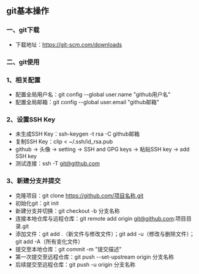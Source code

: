 ## git基本操作
### 一、git下载
* 下载地址：https://git-scm.com/downloads
### 二、git使用
### 1、相关配置
* 配置全局用户名：git config --global user.name "github用户名"
* 配置全局邮箱：git config --global user.email "github邮箱"
### 2、设置SSH Key
* 未生成SSH Key：ssh-keygen -t rsa -C github邮箱
* 复制SSH Key：clip < ~/.ssh/id_rsa.pub
* github -> 头像 -> setting -> SSH and GPG keys -> 粘贴SSH key -> add SSH key
* 测试连接：ssh -T git@github.com 
### 3、新建分支并提交
* 克隆项目：git clone  https://github.com/项目名称.git
* 初始化git：git init
* 新建分支并切换：git checkout -b 分支名称
* 连接本地仓库与远程仓库：git remote add origin git@github.com:项目目录.git 
* 添加文件：git add .（新文件与修改文件）；git add -u（修改与删除文件）；git add -A（所有变化文件）
* 提交至本地仓库：git commit -m "提交描述"
* 第一次提交至远程仓库：git push --set-upstream origin 分支名称
* 后续提交至远程仓库：git push -u origin 分支名称
